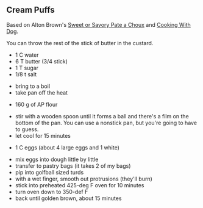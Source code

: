 ## Cream Puffs

Based on
Alton Brown's [Sweet or Savory Pate a Choux](http://www.foodnetwork.com/recipes/alton-brown/sweet-or-savory-pate-a-choux-recipe.html)
and [Cooking With Dog](http://youtu.be/kYHGO4rvelo).


You can throw the rest of the stick of butter in the custard.

+ 1 C water
+ 6 T butter (3/4 stick)
+ 1 T sugar
+ 1/8 t salt
- bring to a boil
- take pan off the heat
+ 160 g of AP flour
- stir with a wooden spoon until it forms a ball and there's a film on the
  bottom of the pan. You can use a nonstick pan, but you're going to have to
  guess.
- let cool for 15 minutes
+ 1 C eggs (about 4 large eggs and 1 white)
- mix eggs into dough little by little
- transfer to pastry bags (it takes 2 of my bags)
- pip into golfball sized turds
- with a wet finger, smooth out protrusions (they'll burn)
- stick into preheated 425-deg F oven for 10 minutes
- turn oven down to 350-def F
- back until golden brown, about 15 minutes
